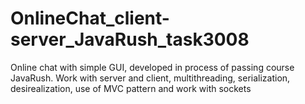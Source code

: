 # OnlineChat_client-server_JavaRush_task3008
Online chat with simple GUI, developed in process of passing course JavaRush.
Work with server and client, multithreading, serialization, desirealization, use of MVC pattern and work with sockets
